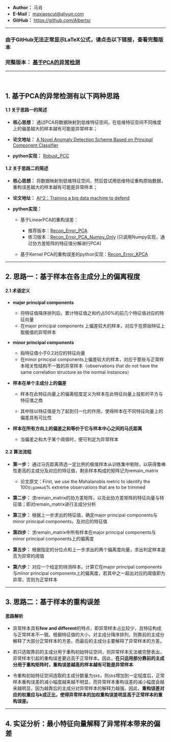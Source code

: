 - **Author：** 马肖
- **E-Mail：** maxiaoscut@aliyun.com
- **GitHub：**  https://github.com/Albertsr

---
### 由于GitHub无法正常显示LaTeX公式，请点击以下链接，查看完整版本

### 完整版本： [基于PCA的异常检测](http://note.youdao.com/noteshare?id=6c103b5af77b8c0c9b70d216bab60b11&sub=F02EFA86A9DC47E38A9ACDEA2C5CBB83)

---
<br>

## 1. 基于PCA的异常检测有以下两种思路

#### 1.1 关于思路一的简述
- **核心思想：** 通过PCA将数据映射到低维特征空间，在低维特征空间不同维度上的偏差越大的样本越有可能是异常样本；

- **论文地址：** [A Novel Anomaly Detection Scheme Based on Principal Component Classifier](https://github.com/Albertsr/Anomaly-Detection/blob/master/UnSupervised-Based%20on%20PCA/Papers/A%20Novel%20Anomaly%20Detection%20Scheme%20Based%20on%20Principal%20Component%20Classifier.pdf)

- **python实现：** [Robust_PCC](https://github.com/Albertsr/Anomaly-Detection/blob/master/UnSupervised-Based%20on%20PCA/Robust_PCC.py) 


#### 1.2 关于思路二的简述
- **核心思想：** 将数据映射到低维特征空间，然后尝试用低维特征重构原始数据，重构误差越大的样本越有可能是异常样本；

- **论文地址：** [AI^2：Training a big data machine to defend](https://github.com/Albertsr/Anomaly-Detection/blob/master/UnSupervised-Based%20on%20PCA/Papers/AI2%20_%20Training%20a%20big%20data%20machine%20to%20defend.pdf)

- **python实现：**
  - 基于LinearPCA的重构误差：
    - 推荐版本：[Recon_Error_PCA](https://github.com/Albertsr/Anomaly-Detection/blob/master/UnSupervised-Based%20on%20PCA/Recon_Error_PCA.py)
    - 练习版本：[Recon_Error_PCA_Numpy_Only](https://github.com/Albertsr/Anomaly-Detection/blob/master/UnSupervised-Based%20on%20PCA/Recon_Error_PCA_Numpy_Only.py) (只调用Numpy实现，通过协方差矩阵的特征值分解进行PCA)

  - 基于Kernel PCA的重构误差的python实现：[Recon_Error_KPCA](https://github.com/Albertsr/Anomaly-Detection/blob/master/UnSupervised-Based%20on%20PCA/Recon_Error_KPCA.py)

---

## 2. 思路一：基于样本在各主成分上的偏离程度
#### 2.1 术语定义
- **major principal components**
  - 将特征值降序排列后，累计特征值之和约占50%的前几个特征值对应的特征向量
  - 在major principal components 上偏差较大的样本，对应于在原始特征上取极值的异常样本

- **minor principal components**
  - 指特征值小于0.2对应的特征向量
  - 在minor principal components上偏差较大的样本，对应于那些与正常样本相关性结构不一致的异常样本（observations that do not have the same correlation structure as the normal instances）

- **样本在单个主成分上的偏差**
  - 样本在此特征向量上的偏离程度定义为样本在此特征向量上投影的平方与特征值之商

  - 其中除以特征值是为了起到归一化的作用，使得样本在不同特征向量上的偏差具有可比性
 
- **样本在所有方向上的偏差之和等价于它与样本中心之间的马氏距离**
  - 当偏差之和大于某个阈值时，便可判定为异常样本


#### 2.2 算法流程
- **第一步：** 通过马氏距离筛选一定比例的极值样本从训练集中剔除，以获得鲁棒性更高的主成分及对应的特征值，剩余样本构成的矩阵记为remain_matrix 
  - 论文原文：First, we use the Mahalanobis metric to identify the 100`$\gamma$`% extreme observations that are to be trimmed
 
- **第二步：** 求remain_matrix的协方差矩阵，以及此协方差矩阵的特征向量与特征值；即对remain_matrix进行主成分分析

- **第三步：** 根据上一步求出的特征值，确定major principal components与minor principal components，及对应的特征值

- **第四步：** 求remain_matrix中所有样本在major principal components与minor principal components上的偏离度
- **第五步：** 根据指定的分位点和上一步求出的两个偏离度向量，求出判定样本是否为异常的阈值

- **第六步：** 对应一个给定的待测样本，计算它在major principal components与minor principal components上的偏离度，若其中之一超出对应的阈值即为异常，否则为正常样本

---

## 3. 思路二：基于样本的重构误差

#### 思路解析

- 异常样本具有**few and different**的特点，即异常样本占比较少，且特征构成与正常样本不一致。根据特征值的大小，对主成分降序排列，则靠前的主成分解释了大部分正常样本的方差，而最后的主成分主要解释了异常样本的方差。

- 若只选取靠前的主成分用于重构初始特征空间，则异常样本无法被完整表出，异常样本引起的重构误差要远高于正常样本。因此，**在只运用部分靠前的主成分用于重构矩阵时，重构误差越高的样本越有可能是异常样本**

- 令重构初始特征空间选取的主成分数量为`$k$`，则`$k$`增加到一定程度后，正常样本重构误差的减小幅度越来越不明显，而异常样本重构误差的减小幅度会越来越明显，因为越靠后的主成分对异常样本的解释力越强。因此，**重构误差对应的权重应与k成正比，使得异常样本的加权重构误差明显高于正常样本的重构误差。**
---

## 4. 实证分析：最小特征向量解释了异常样本带来的偏差
